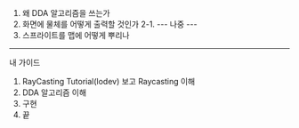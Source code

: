 1. 왜 DDA 알고리즘을 쓰는가
2. 화면에 물체를 어떻게 출력할 것인가
   2-1.
   --- 나중 ---
3. 스프라이트를 맵에 어떻게 뿌리나
_____

내 가이드

1. RayCasting Tutorial(lodev) 보고 Raycasting 이해
2. DDA 알고리즘 이해
3. 구현
4. 끝